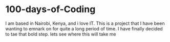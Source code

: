# 100-days-of-Coding
I am based in Nairobi, Kenya, and i love IT. This is a project that I have been wanting to emnark on for quite a long period of time. I have finally decided to tae that bold step. lets see where this will take me
